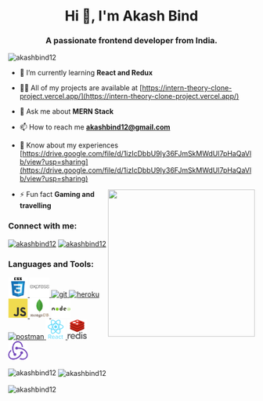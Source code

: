 <!-- <img src ="https://media0.giphy.com/media/qgQUggAC3Pfv687qPC/giphy.gif" align="right" width="300" height="300" /> -->



<h1 align="center">Hi 👋, I'm Akash Bind</h1>
<h3 align="center">A passionate frontend developer from India.</h3>

<p align="left"> <img src="https://komarev.com/ghpvc/?username=akashbind12&label=Profile%20views&color=0e75b6&style=flat" alt="akashbind12" /> </p>

- 🌱 I’m currently learning **React and Redux**

- 👨‍💻 All of my projects are available at [https://intern-theory-clone-project.vercel.app/](https://intern-theory-clone-project.vercel.app/)

- 💬 Ask me about **MERN Stack**

- 📫 How to reach me **akashbind12@gmail.com**

- 📄 Know about my experiences [https://drive.google.com/file/d/1izIcDbbU9Iy36FJmSkMWdUl7pHaQaVlb/view?usp=sharing](https://drive.google.com/file/d/1izIcDbbU9Iy36FJmSkMWdUl7pHaQaVlb/view?usp=sharing)

<img src ="https://codersboot.com/wp-content/uploads/2022/01/39998-web-development.gif" align="right" width="300" height="300" />

- ⚡ Fun fact **Gaming and travelling**

<h3 align="left">Connect with me:</h3>
<p align="left">
<a href="https://linkedin.com/in/akashbind12" target="blank"><img align="center" src="https://raw.githubusercontent.com/rahuldkjain/github-profile-readme-generator/master/src/images/icons/Social/linked-in-alt.svg" alt="akashbind12" height="30" width="40" /></a>
<a href="https://instagram.com/akashbind12" target="blank"><img align="center" src="https://raw.githubusercontent.com/rahuldkjain/github-profile-readme-generator/master/src/images/icons/Social/instagram.svg" alt="akashbind12" height="30" width="40" /></a>
</p>

<h3 align="left">Languages and Tools:</h3>
<p align="left"> <a href="https://www.w3schools.com/css/" target="_blank" rel="noreferrer"> <img src="https://raw.githubusercontent.com/devicons/devicon/master/icons/css3/css3-original-wordmark.svg" alt="css3" width="40" height="40"/> </a> <a href="https://expressjs.com" target="_blank" rel="noreferrer"> <img src="https://raw.githubusercontent.com/devicons/devicon/master/icons/express/express-original-wordmark.svg" alt="express" width="40" height="40"/> </a> <a href="https://git-scm.com/" target="_blank" rel="noreferrer"> <img src="https://www.vectorlogo.zone/logos/git-scm/git-scm-icon.svg" alt="git" width="40" height="40"/> </a> <a href="https://heroku.com" target="_blank" rel="noreferrer"> <img src="https://www.vectorlogo.zone/logos/heroku/heroku-icon.svg" alt="heroku" width="40" height="40"/> </a> <a href="https://developer.mozilla.org/en-US/docs/Web/JavaScript" target="_blank" rel="noreferrer"> <img src="https://raw.githubusercontent.com/devicons/devicon/master/icons/javascript/javascript-original.svg" alt="javascript" width="40" height="40"/> </a> <a href="https://www.mongodb.com/" target="_blank" rel="noreferrer"> <img src="https://raw.githubusercontent.com/devicons/devicon/master/icons/mongodb/mongodb-original-wordmark.svg" alt="mongodb" width="40" height="40"/> </a> <a href="https://nodejs.org" target="_blank" rel="noreferrer"> <img src="https://raw.githubusercontent.com/devicons/devicon/master/icons/nodejs/nodejs-original-wordmark.svg" alt="nodejs" width="40" height="40"/> </a> <a href="https://postman.com" target="_blank" rel="noreferrer"> <img src="https://www.vectorlogo.zone/logos/getpostman/getpostman-icon.svg" alt="postman" width="40" height="40"/> </a> <a href="https://reactjs.org/" target="_blank" rel="noreferrer"> <img src="https://raw.githubusercontent.com/devicons/devicon/master/icons/react/react-original-wordmark.svg" alt="react" width="40" height="40"/> </a> <a href="https://redis.io" target="_blank" rel="noreferrer"> <img src="https://raw.githubusercontent.com/devicons/devicon/master/icons/redis/redis-original-wordmark.svg" alt="redis" width="40" height="40"/> </a> <a href="https://redux.js.org" target="_blank" rel="noreferrer"> <img src="https://raw.githubusercontent.com/devicons/devicon/master/icons/redux/redux-original.svg" alt="redux" width="40" height="40"/> </a> </p>

<p><img align="left" src="https://github-readme-stats.vercel.app/api/top-langs?username=akashbind12&show_icons=true&locale=en&layout=compact" alt="akashbind12" /></p>

<p>&nbsp;<img align="center" src="https://github-readme-stats.vercel.app/api?username=akashbind12&show_icons=true&locale=en" alt="akashbind12" /></p>

<p><img align="center" src="https://github-readme-streak-stats.herokuapp.com/?user=akashbind12&" alt="akashbind12" /></p>

